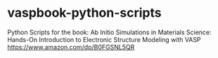 # vaspbook-python-scripts
Python Scripts for the book: Ab Initio Simulations in Materials Science: Hands-On Introduction to Electronic Structure Modeling with VASP https://www.amazon.com/dp/B0FGSNL5QR
